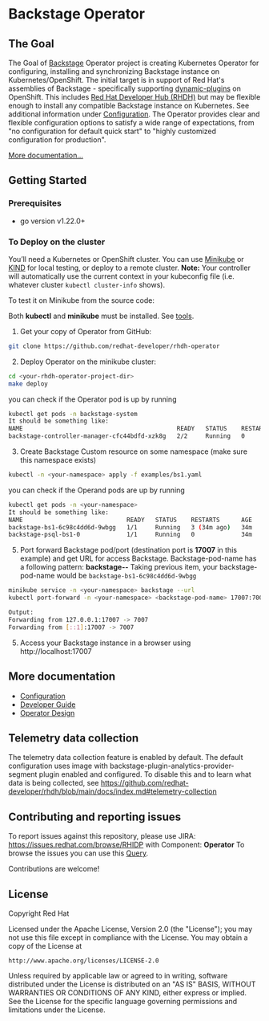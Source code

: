 # Backstage Operator

## The Goal
The Goal of [Backstage](https://backstage.io) Operator project is creating Kubernetes Operator for configuring, installing and synchronizing Backstage instance on Kubernetes/OpenShift. 
The initial target is in support of Red Hat's assemblies of Backstage - specifically supporting [dynamic-plugins](https://github.com/redhat-developer/rhdh/blob/main/docs/dynamic-plugins/index.md) on OpenShift. This includes [Red Hat Developer Hub (RHDH)](https://developers.redhat.com/rhdh) but may be flexible enough to install any compatible Backstage instance on Kubernetes. See additional information under [Configuration](docs/configuration.md).
The Operator provides clear and flexible configuration options to satisfy a wide range of expectations, from "no configuration for default quick start" to "highly customized configuration for production".

[More documentation...](#more-documentation)

## Getting Started

### Prerequisites
- go version v1.22.0+

### To Deploy on the cluster
You’ll need a Kubernetes or OpenShift cluster. You can use [Minikube](https://minikube.sigs.k8s.io/docs/) or [KIND](https://sigs.k8s.io/kind) for local testing, or deploy to a remote cluster.
**Note:** Your controller will automatically use the current context in your kubeconfig file (i.e. whatever cluster `kubectl cluster-info` shows).

To test it on Minikube from the source code:

Both **kubectl** and **minikube** must be installed. See [tools](https://kubernetes.io/docs/tasks/tools/).

1.  Get your copy of Operator from GitHub: 
```sh
git clone https://github.com/redhat-developer/rhdh-operator
```
2. Deploy Operator on the minikube cluster:
```sh
cd <your-rhdh-operator-project-dir>
make deploy
```
you can check if the Operator pod is up by running 
```sh
kubectl get pods -n backstage-system
It should be something like:
NAME                                           READY   STATUS    RESTARTS   AGE
backstage-controller-manager-cfc44bdfd-xzk8g   2/2     Running   0          32s
```
3. Create Backstage Custom resource on some namespace (make sure this namespace exists)
```sh
kubectl -n <your-namespace> apply -f examples/bs1.yaml
```
you can check if the Operand pods are up by running
```sh
kubectl get pods -n <your-namespace>
It should be something like:
NAME                             READY   STATUS    RESTARTS      AGE
backstage-bs1-6c98c4dd6d-9wbgg   1/1     Running   3 (34m ago)   34m
backstage-psql-bs1-0             1/1     Running   0             34m

```

5. Port forward Backstage pod/port (destination port is **17007** in this example) and get URL for access Backstage.
Backstage-pod-name has a following pattern: **backstage-<name-of-CR>-<random-sequence>**
Taking previous item, your backstage-pod-name would be `backstage-bs1-6c98c4dd6d-9wbgg`

```sh
minikube service -n <your-namespace> backstage --url
kubectl port-forward -n <your-namespace> <backstage-pod-name> 17007:7007

Output:
Forwarding from 127.0.0.1:17007 -> 7007
Forwarding from [::1]:17007 -> 7007
```
5. Access your Backstage instance in a browser using http://localhost:17007

## More documentation

- [Configuration](docs/configuration.md)
- [Developer Guide](docs/developer.md)
- [Operator Design](docs/design.md)

## Telemetry data collection

The telemetry data collection feature is enabled by default. The default configuration uses image with backstage-plugin-analytics-provider-segment plugin enabled and configured. To disable this and to learn what data is being collected, see https://github.com/redhat-developer/rhdh/blob/main/docs/index.md#telemetry-collection

## Contributing and reporting issues

To report issues against this repository, please use JIRA: https://issues.redhat.com/browse/RHIDP with Component: **Operator**
To browse the issues you can use this [Query](https://issues.redhat.com/issues/?filter=-4&jql=project%20%3D%20%22Red%20Hat%20Internal%20Developer%20Platform%22%20%20AND%20component%20%3D%20Operator%20AND%20resolution%20%3D%20Unresolved%20ORDER%20BY%20status%2C%20priority%2C%20updated%20%20%20%20DESC).

Contributions are welcome! 

## License

Copyright Red Hat

Licensed under the Apache License, Version 2.0 (the "License");
you may not use this file except in compliance with the License.
You may obtain a copy of the License at

    http://www.apache.org/licenses/LICENSE-2.0

Unless required by applicable law or agreed to in writing, software
distributed under the License is distributed on an "AS IS" BASIS,
WITHOUT WARRANTIES OR CONDITIONS OF ANY KIND, either express or implied.
See the License for the specific language governing permissions and
limitations under the License.


